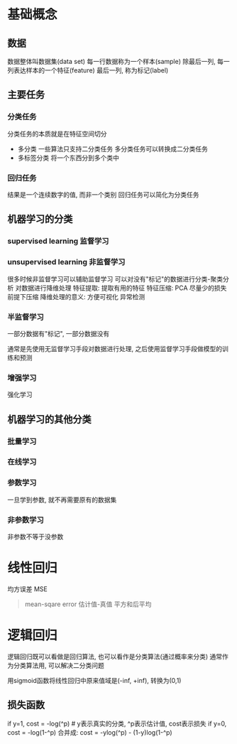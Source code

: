 # 基础概念
## 数据
数据整体叫数据集(data set)
每一行数据称为一个样本(sample)
除最后一列, 每一列表达样本的一个特征(feature)
最后一列, 称为标记(label)

## 主要任务
### 分类任务
分类任务的本质就是在特征空间切分
- 多分类
  一些算法只支持二分类任务
  多分类任务可以转换成二分类任务
- 多标签分类
  将一个东西分到多个类中

### 回归任务
结果是一个连续数字的值, 而非一个类别
回归任务可以简化为分类任务

## 机器学习的分类
### supervised learning 监督学习

### unsupervised learning 非监督学习
很多时候非监督学习可以辅助监督学习
可以对没有"标记"的数据进行分类-聚类分析
对数据进行降维处理
  特征提取: 提取有用的特征
  特征压缩: PCA 尽量少的损失前提下压缩
降维处理的意义: 方便可视化
异常检测
### 半监督学习
一部分数据有"标记", 一部分数据没有

通常是先使用无监督学习手段对数据进行处理, 之后使用监督学习手段做模型的训练和预测
### 增强学习
强化学习

## 机器学习的其他分类
### 批量学习
### 在线学习
### 参数学习
一旦学到参数, 就不再需要原有的数据集
### 非参数学习
非参数不等于没参数

# 线性回归
均方误差 MSE
> mean-sqare error
估计值-真值 平方和后平均

# 逻辑回归
逻辑回归既可以看做是回归算法, 也可以看作是分类算法(通过概率来分类)
通常作为分类算法用, 可以解决二分类问题

用sigmoid函数将线性回归中原来值域是(-inf, +inf), 转换为(0,1)

## 损失函数
if y=1, cost = -log(^p) # y表示真实的分类, ^p表示估计值, cost表示损失
if y=0, cost = -log(1-^p)
合并成:
cost = -ylog(^p) - (1-y)log(1-^p)
